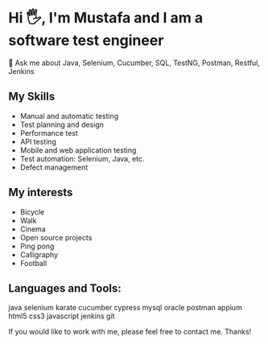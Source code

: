 # Hi 🖐️, I'm Mustafa and I am a software test engineer
💭 Ask me about Java, Selenium, Cucumber, SQL, TestNG, Postman, Restful, Jenkins

## My Skills

- Manual and automatic testing
- Test planning and design
- Performance test
- API testing
- Mobile and web application testing
- Test automation: Selenium, Java, etc.
- Defect management

## My interests

- Bicycle
- Walk
- Cinema
- Open source projects
- Ping pong
- Calligraphy
- Football

## Languages and Tools:
java selenium karate cucumber cypress mysql oracle postman appium html5 css3 javascript jenkins git

If you would like to work with me, please feel free to contact me. Thanks!
